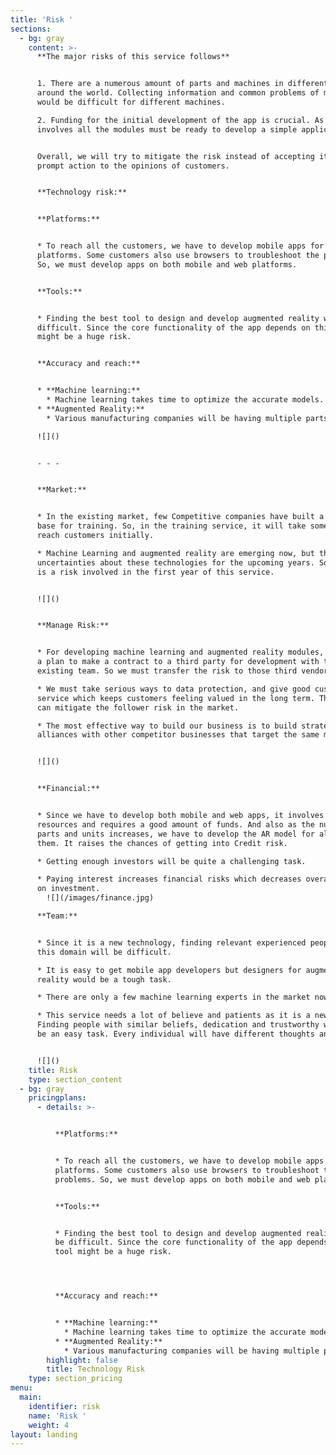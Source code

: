 ```yaml
---
title: 'Risk '
sections:
  - bg: gray
    content: >-
      **The major risks of this service follows**


      1. There are a numerous amount of parts and machines in different firms
      around the world. Collecting information and common problems of machines
      would be difficult for different machines.

      2. Funding for the initial development of the app is crucial. As it
      involves all the modules must be ready to develop a simple application.


      Overall, we will try to mitigate the risk instead of accepting it by
      prompt action to the opinions of customers.


      **Technology risk:**


      **Platforms:**


      * To reach all the customers, we have to develop mobile apps for all
      platforms. Some customers also use browsers to troubleshoot the problems.
      So, we must develop apps on both mobile and web platforms.


      **Tools:**


      * Finding the best tool to design and develop augmented reality will be
      difficult. Since the core functionality of the app depends on this tool
      might be a huge risk.


      **Accuracy and reach:**


      * **Machine learning:**
        * Machine learning takes time to optimize the accurate models.
      * **Augmented Reality:**
        * Various manufacturing companies will be having multiple parts and units. It will be difficult to design the AR model for all of them.

      ![]()


      - - -


      **Market:**


      * In the existing market, few Competitive companies have built a very good
      base for training. So, in the training service, it will take some time to
      reach customers initially.

      * Machine Learning and augmented reality are emerging now, but there are
      uncertainties about these technologies for the upcoming years. So, there
      is a risk involved in the first year of this service.


      ![]()


      **Manage Risk:**


      * For developing machine learning and augmented reality modules, There is
      a plan to make a contract to a third party for development with the
      existing team. So we must transfer the risk to those third vendors.

      * We must take serious ways to data protection, and give good customer
      service which keeps customers feeling valued in the long term. This way we
      can mitigate the follower risk in the market.

      * The most effective way to build our business is to build strategic
      alliances with other competitor businesses that target the same market. 


      ![]()


      **Financial:**


      * Since we have to develop both mobile and web apps, it involves more
      resources and requires a good amount of funds. And also as the number of
      parts and units increases, we have to develop the AR model for all of
      them. It raises the chances of getting into Credit risk.

      * Getting enough investors will be quite a challenging task.      

      * Paying interest increases financial risks which decreases overall return
      on investment.
        ![](/images/finance.jpg)

      **Team:**


      * Since it is a new technology, finding relevant experienced people in
      this domain will be difficult. 

      * It is easy to get mobile app developers but designers for augmented
      reality would be a tough task. 

      * There are only a few machine learning experts in the market now.

      * This service needs a lot of believe and patients as it is a new venture.
      Finding people with similar beliefs, dedication and trustworthy will not
      be an easy task. Every individual will have different thoughts and goals.


      ![]()
    title: Risk
    type: section_content
  - bg: gray
    pricingplans:
      - details: >-


          **Platforms:**


          * To reach all the customers, we have to develop mobile apps for all
          platforms. Some customers also use browsers to troubleshoot the
          problems. So, we must develop apps on both mobile and web platforms.


          **Tools:**


          * Finding the best tool to design and develop augmented reality will
          be difficult. Since the core functionality of the app depends on this
          tool might be a huge risk.




          **Accuracy and reach:**


          * **Machine learning:**
            * Machine learning takes time to optimize the accurate models.
          * **Augmented Reality:**
            * Various manufacturing companies will be having multiple parts and units. It will be difficult to design the AR model for all of them.
        highlight: false
        title: Technology Risk
    type: section_pricing
menu:
  main:
    identifier: risk
    name: 'Risk '
    weight: 4
layout: landing
---
```


